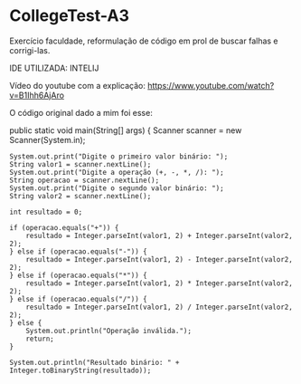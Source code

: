 # CollegeTest-A3
Exercício faculdade, reformulação de código em prol de buscar falhas e corrigi-las.

IDE UTILIZADA: INTELIJ

Vídeo do youtube com a explicação: https://www.youtube.com/watch?v=B1Ihh6AjAro

O código original dado a mim foi esse:

public static void main(String[] args) {
    Scanner scanner = new Scanner(System.in);

    System.out.print("Digite o primeiro valor binário: ");
    String valor1 = scanner.nextLine();
    System.out.print("Digite a operação (+, -, *, /): ");
    String operacao = scanner.nextLine();
    System.out.print("Digite o segundo valor binário: ");
    String valor2 = scanner.nextLine();

    int resultado = 0;

    if (operacao.equals("+")) {
        resultado = Integer.parseInt(valor1, 2) + Integer.parseInt(valor2, 2);
    } else if (operacao.equals("-")) {
        resultado = Integer.parseInt(valor1, 2) - Integer.parseInt(valor2, 2);
    } else if (operacao.equals("*")) {
        resultado = Integer.parseInt(valor1, 2) * Integer.parseInt(valor2, 2);
    } else if (operacao.equals("/")) {
        resultado = Integer.parseInt(valor1, 2) / Integer.parseInt(valor2, 2);
    } else {
        System.out.println("Operação inválida.");
        return;
    }

    System.out.println("Resultado binário: " + Integer.toBinaryString(resultado));

